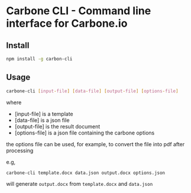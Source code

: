 # Carbone CLI - Command line interface for Carbone.io

## Install

```bash
npm install -g carbon-cli
```

## Usage
```bash
carbone-cli [input-file] [data-file] [output-file] [options-file]
```
where
- [input-file] is a template
- [data-file] is a json file
- [output-file] is the result document
- [options-file] is a json file containing the carbone options

the options file can be used, for example, to convert the file into pdf after processing

e.g, 

```bash
carbone-cli template.docx data.json output.docx options.json
```

will generate `output.docx` from `template.docx` and `data.json`